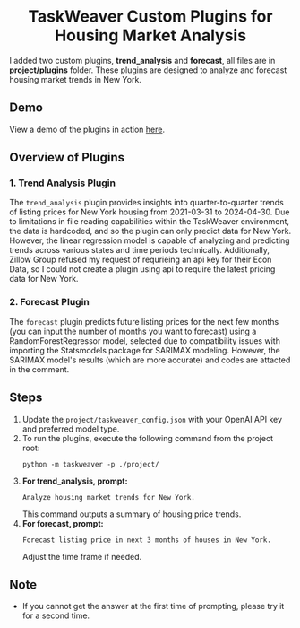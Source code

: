 <h1 align="center">TaskWeaver Custom Plugins for Housing Market Analysis</h1>
I added two custom plugins, <strong>trend_analysis</strong> and <strong>forecast</strong>, all files are in <strong>project/plugins</strong> folder. These plugins are designed to analyze and forecast housing market trends in New York.

<h2>Demo</h2>
View a demo of the plugins in action <a href="https://drive.google.com/file/d/1_pVilgWv5WXtr2yW4Opxuj1YgLqmpOfQ/view?usp=sharing">here</a>.

<h2>Overview of Plugins</h2>
<h3>1. Trend Analysis Plugin</h3>
The <code>trend_analysis</code> plugin provides insights into quarter-to-quarter trends of listing prices for New York housing from 2021-03-31 to 2024-04-30. Due to limitations in file reading capabilities within the TaskWeaver environment, the data is hardcoded, and so the plugin can only predict data for New York. However, the linear regression model is capable of analyzing and predicting trends across various states and time periods technically.
Additionally, Zillow Group refused my request of requrieing an api key for their Econ Data, so I could not create a plugin using api to require the latest pricing data for New York.

<h3>2. Forecast Plugin</h3>
The <code>forecast</code> plugin predicts future listing prices for the next few months (you can input the number of months you want to forecast) using a RandomForestRegressor model, selected due to compatibility issues with importing the Statsmodels package for SARIMAX modeling. However, the SARIMAX model's results (which are more accurate) and codes are attacted in the comment.

<h2>Steps</h2>
<ol>
<li>Update the <code>project/taskweaver_config.json</code> with your OpenAI API key and preferred model type.</li>
<li>To run the plugins, execute the following command from the project root: <pre><code>python -m taskweaver -p ./project/</code></pre></li>
<li><strong>For <strong>trend_analysis</strong>, prompt:</strong>
<pre><code>Analyze housing market trends for New York.</code></pre>
This command outputs a summary of housing price trends.</li>
<li><strong>For <strong>forecast</strong>, prompt:</strong>
<pre><code>Forecast listing price in next 3 months of houses in New York.</code></pre>
Adjust the time frame if needed.</li>
</ol>

<h2>Note</h2>
<ul>
<li>If you cannot get the answer at the first time of prompting, please try it for a second time.</li>
</ul>

